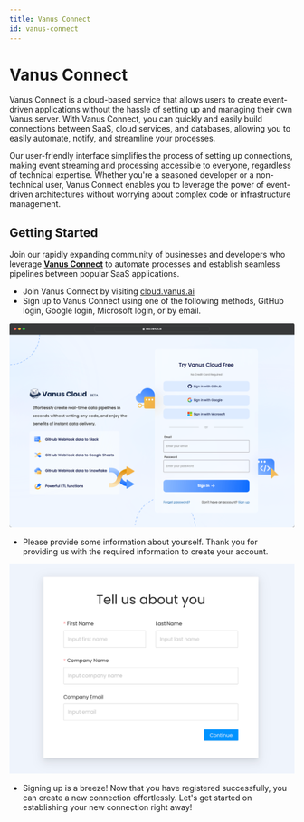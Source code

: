 ```yaml
---
title: Vanus Connect
id: vanus-connect
---
```

# Vanus Connect
Vanus Connect is a cloud-based service that allows users to create event-driven applications without the hassle of setting up and managing their own Vanus server. With Vanus Connect, you can quickly and easily build connections between SaaS, cloud services, and databases, allowing you to easily automate, notify, and streamline your processes.

Our user-friendly interface simplifies the process of setting up connections, making event streaming and processing accessible to everyone, regardless of technical expertise. Whether you're a seasoned developer or a non-technical user, Vanus Connect enables you to leverage the power of event-driven architectures without worrying about complex code or infrastructure management.

## Getting Started

Join our rapidly expanding community of businesses and developers who leverage **[Vanus Connect](https://cloud.vanus.ai)** to automate processes and establish seamless pipelines between popular SaaS applications.

- Join Vanus Connect by visiting [cloud.vanus.ai](https://cloud.vanus.ai)
- Sign up to Vanus Connect using one of the following methods, GitHub login, Google login, Microsoft login, or by email.

![](../../static/img/vanuscloud_loginin.png)

- Please provide some information about yourself. Thank you for providing us with the required information to create your account.

![](../../static/img/user-info.png)

- Signing up is a breeze! Now that you have registered successfully, you can create a new connection effortlessly. Let's get started on establishing your new connection right away!

